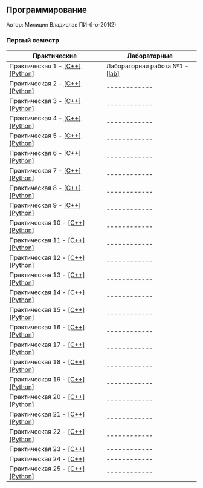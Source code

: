 ## Программирование

Автор: Милицин Владислав ПИ-б-о-201(2)

### Первый семестр

| Практические | Лабораторные |
| ------------ | ------------ |
| Практическая 1 - [[C++]](https://github.com/tw9ntyseven/Programming/blob/master/Practice/01/C%2B%2B/01/01/main.cpp) [[Python]](https://github.com/tw9ntyseven/Programming/blob/master/Practice/01/Python/my.py) | Лабораторная работа №1 - [[lab]](https://github.com/tw9ntyseven/Programming/tree/master/Labs/01) |
| Практическая 2 - [[C++]](https://github.com/tw9ntyseven/Programming/tree/master/Practice/02/%D0%A1%2B%2B) [[Python]](https://github.com/tw9ntyseven/Programming/blob/master/Practice/02/Python/my.py) | ------------ |
| Практическая 3 - [[C++]](https://github.com/tw9ntyseven/Programming/blob/master/Practice/03/C%2B%2B/03%20C%2B%2B/03%20C%2B%2B/main.cpp) [[Python]](https://github.com/tw9ntyseven/Programming/blob/master/Practice/03/Python/my.py) | ------------ |
| Практическая 4 - [[C++]](https://github.com/tw9ntyseven/Programming/blob/master/Practice/04/C%2B%2B/04%20C%2B%2B/04%20C%2B%2B/main.cpp) [[Python]](https://github.com/tw9ntyseven/Programming/blob/master/Practice/04/Python/my.py) | ------------ |
| Практическая 5 - [[C++]](https://github.com/tw9ntyseven/Programming/blob/master/Practice/05/C%2B%2B/05%20C%2B%2B/05%20C%2B%2B/main.cpp) [[Python]](https://github.com/tw9ntyseven/Programming/blob/master/Practice/05/Python/my.py) | ------------ |
| Практическая 6 - [[C++]](https://github.com/tw9ntyseven/Programming/tree/master/Practice/06/%D0%A1%2B%2B) [[Python]](https://github.com/tw9ntyseven/Programming/blob/master/Practice/06/Python/my.py) | ------------ |
| Практическая 7 - [[C++]](https://github.com/tw9ntyseven/Programming/tree/master/Practice/07/C%2B%2B) [[Python]](https://github.com/tw9ntyseven/Programming/blob/master/Practice/07/Python/my.py) | ------------ |
| Практическая 8 - [[C++]](https://github.com/tw9ntyseven/Programming/blob/master/Practice/08/C%2B%2B/08/08/main.cpp) [[Python]](https://github.com/tw9ntyseven/Programming/blob/master/Practice/08/Python/my.py) | ------------ |
| Практическая 9 - [[C++]](https://github.com/tw9ntyseven/Programming/blob/master/Practice/09/C%2B%2B/09/09/main.cpp) [[Python]](https://github.com/tw9ntyseven/Programming/blob/master/Practice/09/Python/my.py) | ------------ |
| Практическая 10 - [[C++]](https://github.com/tw9ntyseven/Programming/blob/master/Practice/10/C%2B%2B/10/10/main.cpp) [[Python]](https://github.com/tw9ntyseven/Programming/blob/master/Practice/10/Python/my.py) | ------------ |
| Практическая 11 - [[C++]](https://github.com/tw9ntyseven/Programming/blob/master/Practice/11/C%2B%2B/11/11/main.cpp) [[Python]](https://github.com/tw9ntyseven/Programming/blob/master/Practice/11/Python/my.py) | ------------ |
| Практическая 12 - [[C++]](https://github.com/tw9ntyseven/Programming/blob/master/Practice/12/C%2B%2B/12/12/main.cpp) [[Python]](https://github.com/tw9ntyseven/Programming/blob/master/Practice/12/Python/my.py) | ------------ |
| Практическая 13 - [[C++]](https://github.com/tw9ntyseven/Programming/blob/master/Practice/13/C%2B%2B/13/13/main.cpp) [[Python]](https://github.com/tw9ntyseven/Programming/blob/master/Practice/13/Python/my.py) | ------------ |
| Практическая 14 - [[C++]](https://github.com/tw9ntyseven/Programming/blob/master/Practice/14/C%2B%2B/14/14/main.cpp) [[Python]](https://github.com/tw9ntyseven/Programming/blob/master/Practice/14/Python/my.py) | ------------ |
| Практическая 15 - [[C++]](https://github.com/tw9ntyseven/Programming/blob/master/Practice/15/C%2B%2B/15/15/main.cpp) [[Python]](https://github.com/tw9ntyseven/Programming/blob/master/Practice/15/Python/my.py) | ------------ |
| Практическая 16 - [[C++]](https://github.com/tw9ntyseven/Programming/blob/master/Practice/16/C%2B%2B/16/16/main.cpp) [[Python]](https://github.com/tw9ntyseven/Programming/blob/master/Practice/16/Python/my.py) | ------------ |
| Практическая 17 - [[C++]]() [[Python]]() | ------------ |
| Практическая 18 - [[C++]]() [[Python]]() | ------------ |
| Практическая 19 - [[C++]]() [[Python]]() | ------------ |
| Практическая 20 - [[C++]]() [[Python]]() | ------------ |
| Практическая 21 - [[C++]](https://github.com/tw9ntyseven/Programming/blob/master/Practice/21/C%2B%2B/21/21/main.cpp) [[Python]](https://github.com/tw9ntyseven/Programming/blob/master/Practice/21/Python/my.py) | ------------ |
| Практическая 22 - [[C++]]() [[Python]]() | ------------ |
| Практическая 23 - [[C++]](https://github.com/tw9ntyseven/Programming/blob/master/Practice/23/23/main.cpp)  | ------------ |
| Практическая 24 - [[C++]](https://github.com/tw9ntyseven/Programming/blob/master/Practice/24/24/main.cpp)  | ------------ |
| Практическая 25 - [[C++]](https://github.com/tw9ntyseven/Programming/blob/master/Practice/25/C%2B%2B/25/main.cpp) [[Python]](https://github.com/tw9ntyseven/Programming/blob/master/Practice/25/Python/my.py) | ------------ |